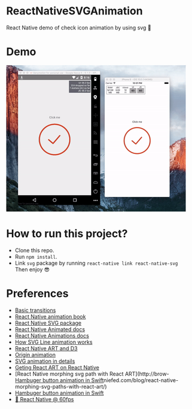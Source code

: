 # ReactNativeSVGAnimation
React Native demo of check icon animation by using svg 🎉

# Demo
![](demo.gif)

# How to run this project?
- Clone this repo.
- Run `npm install`.
- Link `svg` package by running `react-native link react-native-svg`  
Then enjoy 😎

# Preferences
- [Basic transitions](http://xaedes.de/dev/transitions/)
- [React Native animation book](http://browniefed.com/react-native-animation-book/)
- [React Native SVG package](https://github.com/react-native-community/react-native-svg)
- [React Native Animated docs](https://facebook.github.io/react-native/docs/animated.html)
- [React Native Animations docs](https://facebook.github.io/react-native/docs/animations.html)
- [How SVG Line animation works](https://css-tricks.com/svg-line-animation-works/)
- [React Native ART and D3](http://hswolff.com/blog/react-native-art-and-d3/)
- [Origin animation](http://moarwick.github.io/react-mt-svg-lines/)
- [SVG animation in details](https://css-tricks.com/guide-svg-animations-smil/)
- [Geting React ART on React Native](http://browniefed.com/blog/getting-react-art-running-on-react-native/)
- [React Native morphing svg path with React ART](http://brow- [Hambuger button animation in Swift](http://robb.is/working-on/a-hamburger-button-transition/)niefed.com/blog/react-native-morphing-svg-paths-with-react-art/)
- [Hambuger button animation in Swift](http://robb.is/working-on/a-hamburger-button-transition/)
- [🎥 React Native @ 60fps](https://www.youtube.com/watch?v=qgSMjYWqBk4)
